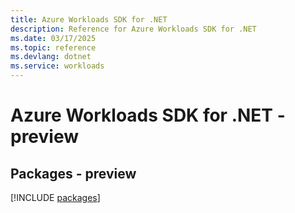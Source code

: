 ```yaml
---
title: Azure Workloads SDK for .NET
description: Reference for Azure Workloads SDK for .NET
ms.date: 03/17/2025
ms.topic: reference
ms.devlang: dotnet
ms.service: workloads
---
```

# Azure Workloads SDK for .NET - preview
## Packages - preview
[!INCLUDE [packages](workloads-index.md)]